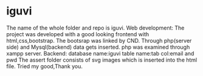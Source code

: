 # iguvi
The name of the whole folder and repo is iguvi.
Web development:
The project was developed with a good looking frontend with html,css,bootstrap.
The bootsrap was linked by CND.
Through php(server side) and Mysql(backend) data gets inserted.
php was examined through xampp server.
Backend:
database name:iguvi
table name:tab
col:email and pwd
The assert folder consists of svg images which is inserted into the html file.
Tried my good,Thank you.
